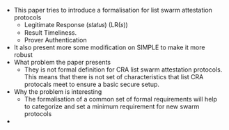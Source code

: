 - This paper tries to introduce a formalisation for list swarm attestation protocols
	- Legitimate Response (𝑠𝑡𝑎𝑡𝑢𝑠) (LR(𝑠))
	- Result Timeliness.
	- Prover Authentication
- It also present more some modification on SIMPLE to make it more robust
- What problem the paper presents
	- They is not formal definition for CRA list swarm attestation protocols. This means that there is not set of characteristics that list CRA protocals meet to ensure a basic secure setup.
- Why the problem is interesting
	- The formalisation of a common set of formal requirements will help to categorize and set a minimum requirement for new swarm protocols
-